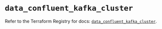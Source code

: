 # `data_confluent_kafka_cluster`

Refer to the Terraform Registry for docs: [`data_confluent_kafka_cluster`](https://registry.terraform.io/providers/confluentinc/confluent/2.9.0/docs/data-sources/kafka_cluster).
